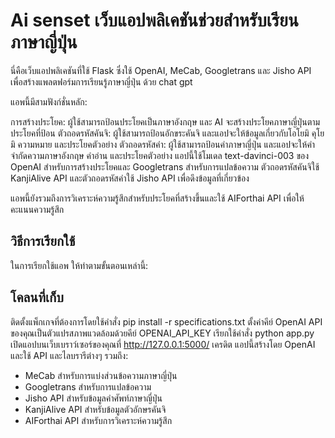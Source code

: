 # Ai senset เว็บแอปพลิเคชันช่วยสำหรับเรียนภาษาญี่ปุ่น

นี่คือเว็บแอปพลิเคชันที่ใช้ Flask ซึ่งใช้ OpenAI, MeCab, Googletrans และ Jisho API เพื่อสร้างแพลตฟอร์มการเรียนรู้ภาษาญี่ปุ่น ด้วย chat gpt

แอพนี้มีสามฟังก์ชั่นหลัก:

การสร้างประโยค: ผู้ใช้สามารถป้อนประโยคเป็นภาษาอังกฤษ และ AI จะสร้างประโยคภาษาญี่ปุ่นตามประโยคที่ป้อน
ตัวถอดรหัสคันจิ: ผู้ใช้สามารถป้อนอักขระคันจิ และแอปจะให้ข้อมูลเกี่ยวกับโอโยมิ คุโยมิ ความหมาย และประโยคตัวอย่าง
ตัวถอดรหัสคำ: ผู้ใช้สามารถป้อนคำภาษาญี่ปุ่น และแอปจะให้คำจำกัดความภาษาอังกฤษ คำอ่าน และประโยคตัวอย่าง
แอปนี้ใช้โมเดล text-davinci-003 ของ OpenAI สำหรับการสร้างประโยคและ Googletrans สำหรับการแปลข้อความ ตัวถอดรหัสคันจิใช้ KanjiAlive API และตัวถอดรหัสคำใช้ Jisho API เพื่อดึงข้อมูลที่เกี่ยวข้อง

แอพนี้ยังรวมถึงการวิเคราะห์ความรู้สึกสำหรับประโยคที่สร้างขึ้นและใช้ AIForthai API เพื่อให้คะแนนความรู้สึก

## วิธีการเรียกใช้
ในการเรียกใช้แอพ ให้ทำตามขั้นตอนเหล่านี้:

## โคลนที่เก็บ
ติดตั้งแพ็กเกจที่ต้องการโดยใช้คำสั่ง pip install -r specifications.txt
ตั้งค่าคีย์ OpenAI API ของคุณเป็นตัวแปรสภาพแวดล้อมด้วยคีย์ OPENAI_API_KEY
เรียกใช้คำสั่ง python app.py
เปิดแอปบนเว็บเบราว์เซอร์ของคุณที่ http://127.0.0.1:5000/
เครดิต
แอปนี้สร้างโดย OpenAI และใช้ API และไลบรารีต่างๆ รวมถึง:

* MeCab สำหรับการแบ่งส่วนข้อความภาษาญี่ปุ่น
* Googletrans สำหรับการแปลข้อความ
* Jisho API สำหรับข้อมูลคำศัพท์ภาษาญี่ปุ่น
* KanjiAlive API สำหรับข้อมูลตัวอักษรคันจิ
* AIForthai API สำหรับการวิเคราะห์ความรู้สึก
